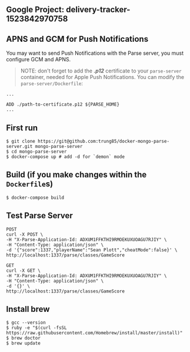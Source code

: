 

## Google Project: delivery-tracker-1523842970758


## APNS and GCM for Push Notifications
You may want to send Push Notifications with the Parse server, you must configure GCM and APNS.
> NOTE: don't forget to add the ***.p12*** certificate to your `parse-server` container, needed for Apple Push Notifications. You can modify the `parse-server/Dockerfile`:
```
...

ADD ./path-to-certificate.p12 ${PARSE_HOME}
...
```


## First run

    $ git clone https://git@github.com:trung85/docker-mongo-parse-server.git mongo-parse-server
    $ cd mongo-parse-server
    $ docker-compose up # add -d for `demon` mode

## Build (if you make changes within the `Dockerfile`s)

    $ docker-compose build

## Test Parse Server

```
POST
curl -X POST \
-H "X-Parse-Application-Id: ADXUM1FFKTHI9RMOEKUXUOAGU7RJIY" \
-H "Content-Type: application/json" \
-d '{"score":1337,"playerName":"Sean Plott","cheatMode":false}' \
http://localhost:1337/parse/classes/GameScore

GET
curl -X GET \
-H "X-Parse-Application-Id: ADXUM1FFKTHI9RMOEKUXUOAGU7RJIY" \
-H "Content-Type: application/json" \
-d '{}' \
http://localhost:1337/parse/classes/GameScore

```

## Install brew

```
$ gcc --version
$ ruby -e "$(curl -fsSL https://raw.githubusercontent.com/Homebrew/install/master/install)"
$ brew doctor
$ brew update
```
